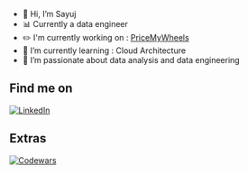 - 👋 Hi, I’m Sayuj
- 📊 Currently a data engineer
- ✏️ I'm currently working on : [PriceMyWheels](https://www.google.com)
- 🌱 I’m currently learning : Cloud Architecture
- 💞️ I’m passionate about data analysis and data engineering

## Find me on
  [![LinkedIn](https://img.shields.io/badge/linkedin-%230077B5.svg?style=for-the-badge&logo=linkedin&logoColor=white)](https://www.linkedin.com/in/sayujsa/)

## Extras
  [![Codewars](https://www.codewars.com/users/sayujsa/badges/small)](https://www.codewars.com/users/sayujsa)

<!---
sayujsa/sayujsa is a ✨ special ✨ repository because its `README.md` (this file) appears on your GitHub profile.
You can click the Preview link to take a look at your changes.
--->

